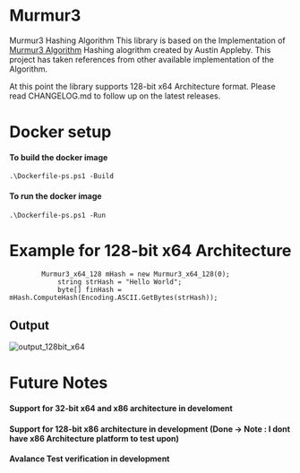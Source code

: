 # Murmur3
Murmur3 Hashing Algorithm
This library is based on the Implementation of [Murmur3 Algorithm](https://github.com/aappleby/smhasher/wiki/MurmurHash3) Hashing alogrithm created by Austin Appleby. This project has taken references from other available implementation of the Algorithm.

At this point the library supports 128-bit x64 Architecture format.
Please read CHANGELOG.md to follow up on the latest releases.

# Docker setup

#### To build the docker image
`
  .\Dockerfile-ps.ps1 -Build  
`
#### To run the docker image
`
  .\Dockerfile-ps.ps1 -Run  
`


# Example for 128-bit x64 Architecture

```
	    Murmur3_x64_128 mHash = new Murmur3_x64_128(0);
            string strHash = "Hello World";
            byte[] finHash = mHash.ComputeHash(Encoding.ASCII.GetBytes(strHash));
```
## Output
![output_128bit_x64](https://user-images.githubusercontent.com/10596504/42173045-ccb4998c-7deb-11e8-8c04-3d71e4e7d9f6.PNG)


# Future Notes
#### Support for 32-bit x64 and x86 architecture in develoment
#### Support for 128-bit x86 architecture in development (Done -> Note : I dont have x86 Architecture platform to test upon)
#### Avalance Test verification in development


